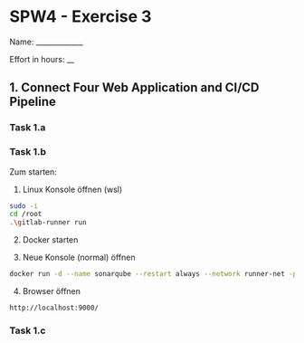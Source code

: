 SPW4 - Exercise 3
=================

Name: _____________

Effort in hours: __

## 1. Connect Four Web Application and CI/CD Pipeline

### Task 1.a

<!--- describe your solution here --->

### Task 1.b

Zum starten:
1. Linux Konsole öffnen (wsl)
```bash
sudo -i
cd /root
.\gitlab-runner run
```
2. Docker starten

3. Neue Konsole (normal) öffnen
```bash
docker run -d --name sonarqube --restart always --network runner-net -p 9000:9000 -e SONAR_ES_BOOTSTRAP_CHECKS_DISABLE=true sonarqube:10.4.1-community
```

4. Browser öffnen
````
http://localhost:9000/
````


<!--- describe your solution here --->

### Task 1.c

<!--- describe your solution here --->
